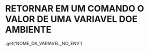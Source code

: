 # RETORNAR EM UM COMANDO O VALOR DE UMA VARIAVEL DOE AMBIENTE
.get<string>('NOME_DA_VARIAVEL_NO_ENV')

